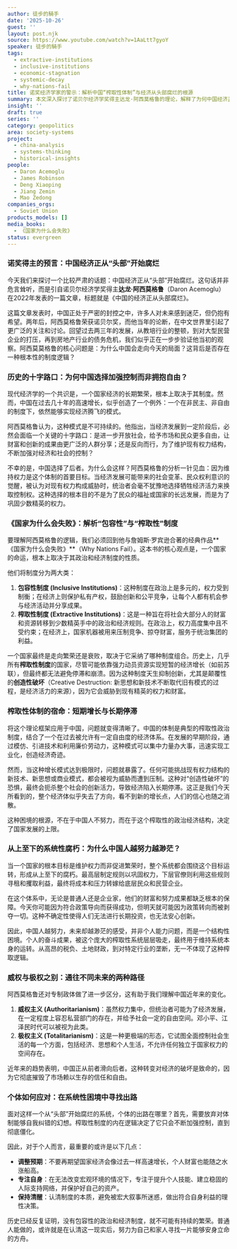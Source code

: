 ```yaml
---
author: 徒步的騎手
date: '2025-10-26'
guest: ''
layout: post.njk
source: https://www.youtube.com/watch?v=1AaLtt7gyoY
speaker: 徒步的騎手
tags:
  - extractive-institutions
  - inclusive-institutions
  - economic-stagnation
  - systemic-decay
  - why-nations-fail
title: 诺奖经济学家的警示：解析中国“榨取性体制”与经济从头部腐烂的根源
summary: 本文深入探讨了诺贝尔经济学奖得主达龙·阿西莫格鲁的理论，解释了为何中国经济正“从头部开始腐烂”。文章基于其著作《国家为什么会失败》，剖析了“包容性制度”与“榨取性制度”的核心区别，并论证了中国选择加强国家控制而非市场自由的路径，如何导致了短期增长和长期停滞的宿命。这套榨取性体制旨在维系少数精英的权力，最终造成了系统性的腐朽，使普通人越努力，未来却越渺茫。
insight: ''
draft: true
series: ''
category: geopolitics
area: society-systems
project:
  - china-analysis
  - systems-thinking
  - historical-insights
people:
  - Daron Acemoglu
  - James Robinson
  - Deng Xiaoping
  - Jiang Zemin
  - Mao Zedong
companies_orgs:
  - Soviet Union
products_models: []
media_books:
  - 《国家为什么会失败》
status: evergreen
---
```

### 诺奖得主的预言：中国经济正从“头部”开始腐烂

今天我们来探讨一个比较严肃的话题：中国经济正从“头部”开始腐烂。这句话并非危言耸听，而是引自诺贝尔经济学奖得主**达龙·阿西莫格鲁**（Daron Acemoglu）在2022年发表的一篇文章，标题就是《中国的经济正从头部腐烂》。

这篇文章发表时，中国正处于严密的封控之中，许多人对未来感到迷茫，但仍抱有希望。两年后，阿西莫格鲁荣获诺贝尔奖，而他当年的论断，在中文世界里引起了更广泛的关注和讨论。回望过去两三年的发展，从教培行业的整顿，到对大型民营企业的打压，再到房地产行业的债务危机，我们似乎正在一步步验证他当初的观察。阿西莫莫格鲁的核心问题是：为什么中国会走向今天的局面？这背后是否存在一种根本性的制度逻辑？

### 历史的十字路口：为何中国选择加强控制而非拥抱自由？

现代经济学的一个共识是，一个国家经济的长期繁荣，根本上取决于其制度。然而，中国在过去几十年的高速增长，似乎创造了一个例外：一个在非民主、非自由的制度下，依然能够实现经济腾飞的模式。

阿西莫格鲁认为，这种模式是不可持续的。他指出，当经济发展到一定阶段后，必然会面临一个关键的十字路口：是进一步开放社会，给予市场和民众更多自由，让财富和创新的成果由更广泛的人群分享；还是反向而行，为了维护现有权力结构，不断加强对经济和社会的控制？

不幸的是，中国选择了后者。为什么会这样？阿西莫格鲁的分析一针见血：因为维持权力是这个体制的首要目标。当经济发展可能带来的社会变革、民众权利意识的觉醒，被认为对现有权力构成威胁时，统治者会毫不犹豫地选择牺牲经济活力来换取控制权。这种选择的根本目的不是为了民众的福祉或国家的长远发展，而是为了巩固少数精英的权力。

### 《国家为什么会失败》：解析“包容性”与“榨取性”制度

要理解阿西莫格鲁的逻辑，我们必须回到他与詹姆斯·罗宾逊合著的经典作品**《国家为什么会失败》**（Why Nations Fail）。这本书的核心观点是，一个国家的命运，根本上取决于其政治和经济制度的性质。

他们将制度分为两大类：

1.  **包容性制度 (Inclusive Institutions)**：这种制度在政治上是多元的，权力受到制衡；在经济上则保护私有产权，鼓励创新和公平竞争，让每个人都有机会参与经济活动并分享成果。
2.  **榨取性制度 (Extractive Institutions)**：这是一种旨在将社会大部分人的财富和资源转移到少数精英手中的政治和经济规则。在政治上，权力高度集中且不受约束；在经济上，国家机器被用来压制竞争、掠夺财富，服务于统治集团的利益。

一个国家最终是走向繁荣还是衰败，取决于它采纳了哪种制度组合。历史上，几乎所有**榨取性制度**的国家，尽管可能依靠强力动员资源实现短暂的经济增长（如前苏联），但最终都无法避免停滞和崩溃。因为这种制度天生抑制创新，尤其是颠覆性的**创造性破坏**（Creative Destruction: 新思想和新技术不断取代旧有模式的过程，是经济活力的来源），因为它会威胁到现有精英的权力和财富。

### 榨取性体制的宿命：短期增长与长期停滞

将这个理论框架应用于中国，问题就变得清晰了。中国的体制是典型的榨取性政治制度，结合了一个在过去被允许有一定自由度的经济体系。在发展的早期阶段，通过模仿、引进技术和利用廉价劳动力，这种模式可以集中力量办大事，迅速实现工业化，创造经济奇迹。

然而，当这种增长模式达到极限时，问题就暴露了。任何可能挑战现有权力结构的新技术、新思想或商业模式，都会被视为威胁而遭到压制。这种对“创造性破坏”的恐惧，最终会扼杀整个社会的创新活力，导致经济陷入长期停滞。这正是我们今天所看到的，整个经济体似乎失去了方向，看不到新的增长点，人们的信心也随之消散。

这种困境的根源，不在于中国人不努力，而在于这个榨取性的政治经济结构，决定了国家发展的上限。

### 从上至下的系统性腐朽：为什么中国人越努力越渺茫？

当一个国家的根本目标是维护权力而非促进繁荣时，整个系统都会围绕这个目标运转，形成从上至下的腐朽。最高层制定规则以巩固权力，下层官僚则利用这些规则寻租和攫取利益，最终将成本和压力转嫁给底层民众和民营企业。

在这个体系中，无论是普通人还是企业家，他们的财富和努力成果都缺乏根本的保障。今天你可能因为符合政策导向而获得成功，但明天就可能因为政策转向而被剥夺一切。这种不确定性使得人们无法进行长期投资，也无法安心创新。

因此，中国人越努力，未来却越渺茫的感受，并非个人能力问题，而是一个结构性困境。个人的奋斗成果，被这个庞大的榨取性系统层层吸走，最终用于维持系统本身的运转。从高昂的税负、土地财政，到对特定行业的垄断，无一不体现了这种榨取逻辑。

### 威权与极权之别：通往不同未来的两种路径

阿西莫格鲁还对专制政体做了进一步区分，这有助于我们理解中国近年来的变化。

1.  **威权主义 (Authoritarianism)**：虽然权力集中，但统治者可能为了经济发展，在一定程度上容忍私营部门的存在，并给予社会一定的自由空间。邓小平、江泽民时代可以被视为此类。
2.  **极权主义 (Totalitarianism)**：这是一种更极端的形态，它试图全面控制社会生活的每一个方面，包括经济、思想和个人生活，不允许任何独立于国家权力的空间存在。

近年来的趋势表明，中国正从前者滑向后者。这种转变对经济的破坏是致命的，因为它彻底摧毁了市场赖以生存的信任和自由。

### 个体如何应对：在系统性困境中寻找出路

面对这样一个从“头部”开始腐烂的系统，个体的出路在哪里？首先，需要放弃对体制能够自我纠错的幻想。榨取性制度的内在逻辑决定了它只会不断加强控制，直到彻底僵化。

因此，对于个人而言，最重要的或许是以下几点：
*   **调整预期**：不要再期望国家经济会像过去一样高速增长，个人财富也能随之水涨船高。
*   **专注自身**：在无法改变宏观环境的情况下，专注于提升个人技能、建立稳固的人际支持网络，并保护好自己的资产。
*   **保持清醒**：认清制度的本质，避免被宏大叙事所迷惑，做出符合自身利益的理性决策。

历史已经反复证明，没有包容性的政治和经济制度，就不可能有持续的繁荣。普通人能做的，或许就是在认清这一现实后，努力为自己和家人寻找一片能够安身立命的方舟。